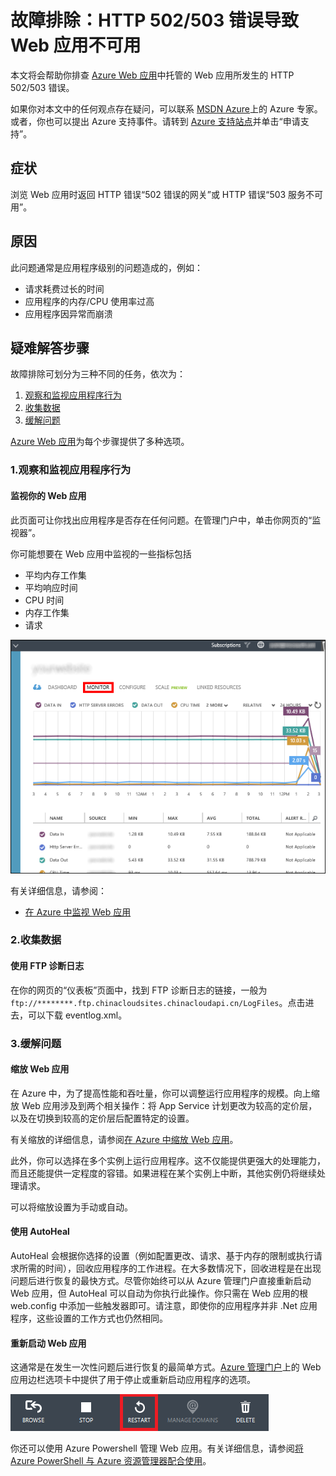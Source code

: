 <properties
	pageTitle="故障排除：HTTP 502/503 错误导致 Web 应用不可用"
	description="本文将会帮助你排查 Azure 中托管的 Web 应用所发生的 HTTP 502/503 错误。"
	services="app-service\web"
	documentationCenter=""
	authors="cephalin"
	manager="wpickett"
	editor=""
	tags="top-support-issue"/>

<tags
	ms.service="app-service-web"
	ms.date="10/23/2015"
	wacn.date="01/21/2016"/>

# 故障排除：HTTP 502/503 错误导致 Web 应用不可用

本文将会帮助你排查 [Azure Web 应用](/documentation/services/web-sites/)中托管的 Web 应用所发生的 HTTP 502/503 错误。

如果你对本文中的任何观点存在疑问，可以联系 [MSDN Azure](/support/forums/)上的 Azure 专家。或者，你也可以提出 Azure 支持事件。请转到 [Azure 支持站点](/support/contact/)并单击“申请支持”。

## 症状

浏览 Web 应用时返回 HTTP 错误“502 错误的网关”或 HTTP 错误“503 服务不可用”。

## 原因

此问题通常是应用程序级别的问题造成的，例如：

-	请求耗费过长的时间
-	应用程序的内存/CPU 使用率过高
-	应用程序因异常而崩溃

## 疑难解答步骤

故障排除可划分为三种不同的任务，依次为：

1.	[观察和监视应用程序行为](#observe)
2.	[收集数据](#collect)
3.	[缓解问题](#mitigate)

[Azure Web 应用](/home/features/web-site/)为每个步骤提供了多种选项。

<a name="observe"></a>
### 1\.观察和监视应用程序行为

####	监视你的 Web 应用

此页面可让你找出应用程序是否存在任何问题。在管理门户中，单击你网页的“监视器”。

你可能想要在 Web 应用中监视的一些指标包括

-	平均内存工作集
-	平均响应时间
-	CPU 时间
-	内存工作集
-	请求

![](./media/app-service-web-troubleshoot-HTTP-502-503/1-monitor-metrics.png)

有关详细信息，请参阅：

-	[在 Azure 中监视 Web 应用](/documentation/articles/web-sites-monitor)

<a name="collect"></a>
### 2\.收集数据

####	使用 FTP 诊断日志

在你的网页的“仪表板”页面中，找到 FTP 诊断日志的链接，一般为 `ftp://********.ftp.chinacloudsites.chinacloudapi.cn/LogFiles`。点击进去，可以下载 eventlog.xml。

<a name="mitigate"></a>
### 3\.缓解问题

####	缩放 Web 应用

在 Azure 中，为了提高性能和吞吐量，你可以调整运行应用程序的规模。向上缩放 Web 应用涉及到两个相关操作：将 App Service 计划更改为较高的定价层，以及在切换到较高的定价层后配置特定的设置。

有关缩放的详细信息，请参阅[在 Azure 中缩放 Web 应用](/documentation/articles/web-sites-scale)。

此外，你可以选择在多个实例上运行应用程序。这不仅能提供更强大的处理能力，而且还能提供一定程度的容错。如果进程在某个实例上中断，其他实例仍将继续处理请求。

可以将缩放设置为手动或自动。

####	使用 AutoHeal

AutoHeal 会根据你选择的设置（例如配置更改、请求、基于内存的限制或执行请求所需的时间），回收应用程序的工作进程。在大多数情况下，回收进程是在出现问题后进行恢复的最快方式。尽管你始终可以从 Azure 管理门户直接重新启动 Web 应用，但 AutoHeal 可以自动为你执行此操作。你只需在 Web 应用的根 web.config 中添加一些触发器即可。请注意，即使你的应用程序并非 .Net 应用程序，这些设置的工作方式也仍然相同。


####	重新启动 Web 应用

这通常是在发生一次性问题后进行恢复的最简单方式。[Azure 管理门户](https://manage.windowsazure.cn)上的 Web 应用边栏选项卡中提供了用于停止或重新启动应用程序的选项。

 ![](./media/app-service-web-troubleshoot-HTTP-502-503/2-restart.png)

你还可以使用 Azure Powershell 管理 Web 应用。有关详细信息，请参阅[将 Azure PowerShell 与 Azure 资源管理器配合使用](/documentation/articles/powershell-azure-resource-manager)。

<!---HONumber=Mooncake_0104_2016-->